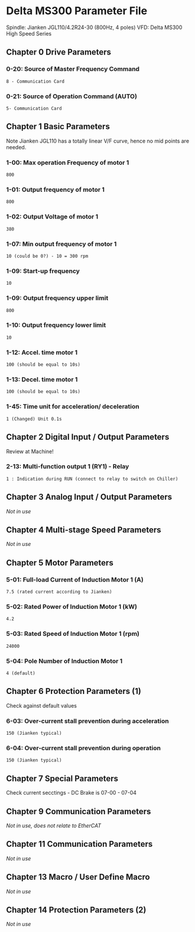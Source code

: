 # Delta MS300 Parameter File

Spindle: Jianken JGL110/4.2R24-30 (800Hz, 4 poles)
VFD: Delta MS300 High Speed Series

## Chapter 0 Drive Parameters
### 0-20: Source of Master Frequency Command 
    8 - Communication Card

### 0-21: Source of Operation Command (AUTO) 
    5- Communication Card


## Chapter 1 Basic Parameters

Note Jianken JGL110 has a totally linear V/F curve, hence no mid points are needed.

### 1-00: Max operation Frequency of motor 1 
    800 

### 1-01: Output frequency of motor 1 
    800 

### 1-02: Output Voltage of motor 1 
    380 

### 1-07: Min output frequency of motor 1 
    10 (could be 0?) - 10 = 300 rpm

### 1-09: Start-up frequency  
    10

### 1-09: Output frequency upper limit
    800

### 1-10: Output frequency lower limit
    10 

### 1-12: Accel. time motor 1
    100 (should be equal to 10s)

### 1-13: Decel. time motor 1
    100 (should be equal to 10s)

### 1-45: Time unit for acceleration/ deceleration
    1 (Changed) Unit 0.1s


## Chapter 2 Digital Input / Output Parameters

Review at Machine!

### 2-13: Multi-function output 1 (RY1) - Relay
    1 : Indication during RUN (connect to relay to switch on Chiller)

## Chapter 3 Analog Input / Output Parameters
*Not in use*

## Chapter 4 Multi-stage Speed Parameters
*Not in use*

## Chapter 5 Motor Parameters

### 5-01: Full-load Current of Induction Motor 1 (A)
    7.5 (rated current according to Jianken)

### 5-02: Rated Power of Induction Motor 1 (kW)
    4.2

### 5-03: Rated Speed of Induction Motor 1 (rpm)
    24000

### 5-04: Pole Number of Induction Motor 1
    4 (default)

## Chapter 6 Protection Parameters  (1)

Check against default values

### 6-03: Over-current stall prevention during acceleration
    150 (Jianken typical)

### 6-04: Over-current stall prevention during operation
    150 (Jianken typical)


## Chapter 7 Special Parameters  

Check current secctings - DC Brake is 07-00 - 07-04

## Chapter 9 Communication Parameters
*Not in use, does not relate to EtherCAT*

## Chapter 11 Communication Parameters
*Not in use*

## Chapter 13 Macro / User Define Macro
*Not in use*

## Chapter 14 Protection Parameters (2)
*Not in use*